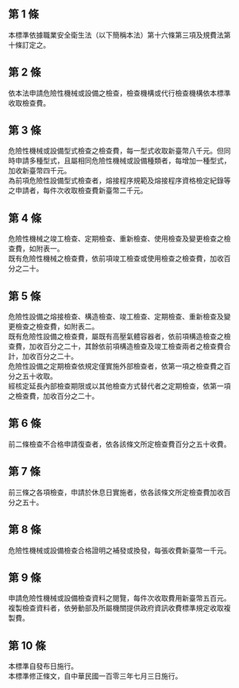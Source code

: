 第 1 條
-------
本標準依據職業安全衛生法（以下簡稱本法）第十六條第三項及規費法第  
十條訂定之。

第 2 條
-------
依本法申請危險性機械或設備之檢查，檢查機構或代行檢查機構依本標準  
收取檢查費。

第 3 條
-------
危險性機械或設備型式檢查之檢查費，每一型式收取新臺幣八千元。但同  
時申請多種型式，且屬相同危險性機械或設備種類者，每增加一種型式，  
加收新臺幣四千元。  
為前項危險性設備型式檢查者，熔接程序規範及熔接程序資格檢定紀錄等  
之申請者，每件次收取檢查費新臺幣二千元。

第 4 條
-------
危險性機械之竣工檢查、定期檢查、重新檢查、使用檢查及變更檢查之檢  
查費，如附表一。  
既有危險性機械之檢查費，依前項竣工檢查或使用檢查之檢查費，加收百  
分之二十。

第 5 條
-------
危險性設備之熔接檢查、構造檢查、竣工檢查、定期檢查、重新檢查及變  
更檢查之檢查費，如附表二。  
既有危險性設備之檢查費，屬既有高壓氣體容器者，依前項構造檢查之檢  
查費，加收百分之二十，其餘依前項構造檢查及竣工檢查兩者之檢查費合  
計，加收百分之二十。  
危險性設備之定期檢查依規定僅實施外部檢查者，依第一項之檢查費之百  
分之五十收取。  
經核定延長內部檢查期限或以其他檢查方式替代者之定期檢查，依第一項  
之檢查費，加收百分之二十。

第 6 條
-------
前二條檢查不合格申請復查者，依各該條文所定檢查費百分之五十收費。

第 7 條
-------
前三條之各項檢查，申請於休息日實施者，依各該條文所定檢查費加收百  
分之五十。

第 8 條
-------
危險性機械或設備檢查合格證明之補發或換發，每張收費新臺幣一千元。

第 9 條
-------
申請危險性機械或設備檢查資料之閱覽，每件次收取費用新臺幣五百元。  
複製檢查資料者，依勞動部及所屬機關提供政府資訊收費標準規定收取複  
製費。

第 10 條
--------
本標準自發布日施行。  
本標準修正條文，自中華民國一百零三年七月三日施行。

